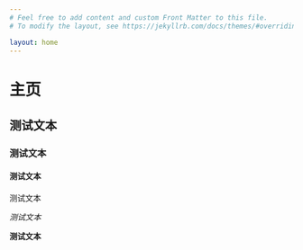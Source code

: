 ```yaml
---
# Feel free to add content and custom Front Matter to this file.
# To modify the layout, see https://jekyllrb.com/docs/themes/#overriding-theme-defaults

layout: home
---
```


# 主页

## 测试文本

### 测试文本

#### 测试文本

测试文本

*测试文本*

**测试文本**